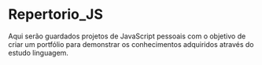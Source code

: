 # Repertorio_JS
Aqui serão guardados projetos de JavaScript pessoais com o objetivo de criar um portfólio para demonstrar os conhecimentos adquiridos através do estudo linguagem.
